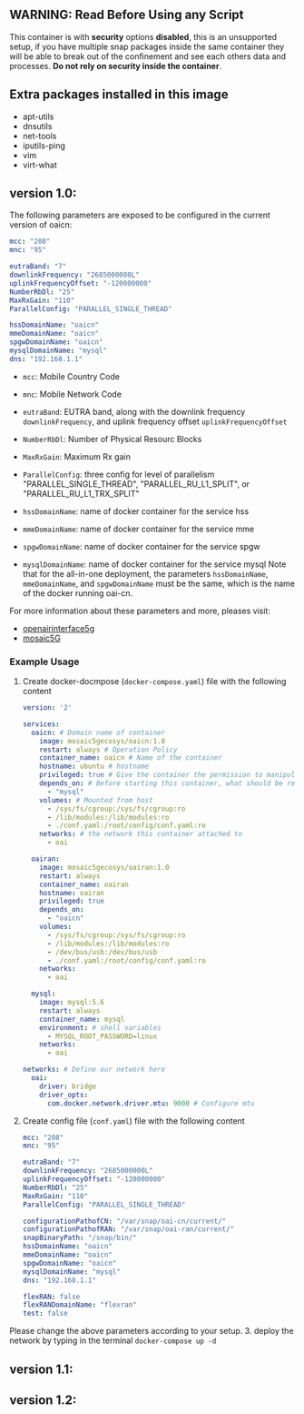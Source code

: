 <!-- # v1.1: Move config path to /root/config/conf.yaml. v1.2: A copy of 1.1. It's for upgrading demo. -->
<!-- 1.0: conf.yaml should be mounted at /root/conf.yaml ; 1.1: conf.yaml should be mounted at /root/config/conf.yaml ; 1.2: Image == 1.1, just a tag for demonstarting upgrade. -->


## WARNING: Read Before Using any Script 

This container is with **security** options **disabled**, this is an unsupported setup, if you have multiple snap packages inside the same container they will be able to break out of the confinement and see each others data and processes. **Do not rely on security inside the container**.

## Extra packages installed in this image
- apt-utils
- dnsutils
- net-tools
- iputils-ping
- vim
- virt-what

## version 1.0:


The following parameters are exposed to be configured in the current version of oaicn:
   
```yaml
mcc: "208"                 
mnc: "95"   

eutraBand: "7"             
downlinkFrequency: "2685000000L"    
uplinkFrequencyOffset: "-120000000"
NumberRbDl: "25"
MaxRxGain: "110"
ParallelConfig: "PARALLEL_SINGLE_THREAD"

hssDomainName: "oaicn"
mmeDomainName: "oaicn"
spgwDomainName: "oaicn"
mysqlDomainName: "mysql"
dns: "192.168.1.1"
```

- ```mcc```: Mobile Country Code
- ```mnc```: Mobile Network Code

- ```eutraBand```: EUTRA band, along with the downlink frequency ```downlinkFrequency```, and uplink frequency offset ```uplinkFrequencyOffset```
- ```NumberRbDl```: Number of Physical Resourc Blocks
- ```MaxRxGain```: Maximum Rx gain
- ```ParallelConfig```: three config for level of parallelism "PARALLEL_SINGLE_THREAD", "PARALLEL_RU_L1_SPLIT", or "PARALLEL_RU_L1_TRX_SPLIT"
- ```hssDomainName```: name of docker container for the service hss
- ```mmeDomainName```: name of docker container for the service mme
- ```spgwDomainName```: name of docker container for the service spgw
- ```mysqlDomainName```: name of docker container for the service mysql
Note that for the all-in-one deployment, the parameters ```hssDomainName```, ```mmeDomainName```, and ```spgwDomainName``` must be the same, which is the name of the docker running oai-cn.

For more information about these parameters and more, pleases visit: 
- [openairinterface5g](https://gitlab.eurecom.fr/oai/openairinterface5g)
- [mosaic5G](https://gitlab.eurecom.fr/mosaic5g/mosaic5g)


### Example Usage
1. Create docker-docmpose (```docker-compose.yaml```) file with the following content

    ```yaml
    version: '2'

    services:
      oaicn: # Domain name of container
        image: mosaic5gecosys/oaicn:1.0
        restart: always # Operation Policy
        container_name: oaicn # Name of the container
        hostname: ubuntu # hostname
        privileged: true # Give the container the permission to manipulate the host
        depends_on: # Before starting this container, what should be ready
          - "mysql"
        volumes: # Mounted from host
          - /sys/fs/cgroup:/sys/fs/cgroup:ro
          - /lib/modules:/lib/modules:ro
          - ./conf.yaml:/root/config/conf.yaml:ro
        networks: # the network this container attached to
          - oai

      oairan:
        image: mosaic5gecosys/oairan:1.0
        restart: always
        container_name: oairan
        hostname: oairan
        privileged: true
        depends_on:
          - "oaicn"
        volumes:
          - /sys/fs/cgroup:/sys/fs/cgroup:ro
          - /lib/modules:/lib/modules:ro
          - /dev/bus/usb:/dev/bus/usb
          - ./conf.yaml:/root/config/conf.yaml:ro
        networks:
          - oai

      mysql:
        image: mysql:5.6
        restart: always
        container_name: mysql
        environment: # shell variables
          - MYSQL_ROOT_PASSWORD=linux
        networks:
          - oai

    networks: # Define our network here
      oai:
        driver: bridge
        driver_opts:
          com.docker.network.driver.mtu: 9000 # Configure mtu
    ```
    
2. Create config file (```conf.yaml```) file with the following content

    ```yaml
    mcc: "208"                 
    mnc: "95"   

    eutraBand: "7"             
    downlinkFrequency: "2685000000L"    
    uplinkFrequencyOffset: "-120000000"
    NumberRbDl: "25"
    MaxRxGain: "110"
    ParallelConfig: "PARALLEL_SINGLE_THREAD"

    configurationPathofCN: "/var/snap/oai-cn/current/"
    configurationPathofRAN: "/var/snap/oai-ran/current/"
    snapBinaryPath: "/snap/bin/"
    hssDomainName: "oaicn"
    mmeDomainName: "oaicn"
    spgwDomainName: "oaicn"
    mysqlDomainName: "mysql"
    dns: "192.168.1.1"

    flexRAN: false
    flexRANDomainName: "flexran"
    test: false
    ```

Please change the above parameters according to your setup.
3. deploy the network by typing in the terminal ```docker-compose up -d```

## version 1.1:


## version 1.2:

